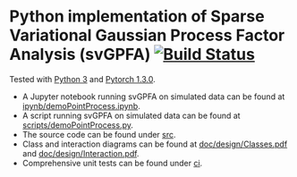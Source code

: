 # Python implementation of Sparse Variational Gaussian Process Factor Analysis (svGPFA) [![Build Status](https://travis-ci.com/joacorapela/gaussianProcesses.svg?branch=master)](https://travis-ci.com/joacorapela/svGPFA)

Tested with [Python 3](https://www.python.org/downloads/release/python-352/) and [Pytorch 1.3.0](https://pytorch.org/).

* A Jupyter notebook running svGPFA on simulated data can be found at [ipynb/demoPointProcess.ipynb](ipynb/demoPointProcess.ipynb).
* A script running svGPFA on simulated data can be found at [scripts/demoPointProcess.py](scripts/demoPointProcess.py).
* The source code can be found under [src](src).
* Class and interaction diagrams can be found at [doc/design/Classes.pdf](doc/design/Classes.pdf) and [doc/design/Interaction.pdf](doc/design/Interaction.pdf).
* Comprehensive unit tests can be found under [ci](ci).
